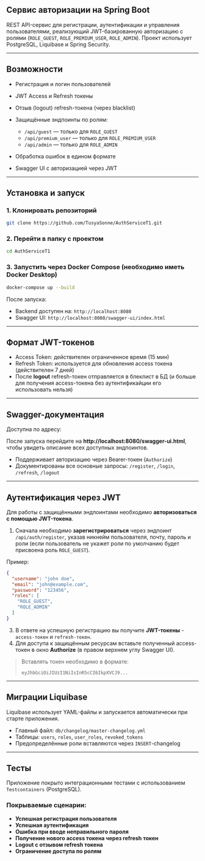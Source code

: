 ## Сервис авторизации на Spring Boot

REST API-сервис для регистрации, аутентификации и управления пользователями, реализующий JWT-базированную авторизацию с ролями (`ROLE_GUEST`, `ROLE_PREMIUM_USER`, `ROLE_ADMIN`). Проект использует PostgreSQL, Liquibase и Spring Security.

---

## Возможности

* Регистрация и логин пользователей
* JWT Access и Refresh токены
* Отзыв (logout) refresh-токена (через blacklist)
* Защищённые эндпоинты по ролям:

  * `/api/guest` — только для `ROLE_GUEST`
  * `/api/premium_user` — только для `ROLE_PREMIUM_USER`
  * `/api/admin` — только для `ROLE_ADMIN`
* Обработка ошибок в едином формате
* Swagger UI с авторизацией через JWT

---



## Установка и запуск

### 1. Клонировать репозиторий

```bash
git clone https://github.com/TusyaSonne/AuthServiceT1.git
```

### 2. Перейти в папку с проектом

```bash
cd AuthServiceT1
```

### 3. Запустить через Docker Compose (необходимо иметь Docker Desktop)

```bash
docker-compose up --build
```

После запуска:

* Backend доступен на: `http://localhost:8080`
* Swagger UI: `http://localhost:8080/swagger-ui/index.html`

---

## Формат JWT-токенов

* Access Token: действителен ограниченное время (15 мин)
* Refresh Token: используется для обновления access токена (действителен 7 дней)
* После **logout** refresh-токен отправляется в блеклист в БД (и больше для получения access-токена без аутентификайции его использовать нельзя)

---

## Swagger-документация

Доступна по адресу:

После запуска перейдите на **http://localhost:8080/swagger-ui.html**, чтобы увидеть описание всех доступных эндпоинтов.

* Поддерживает авторизацию через Bearer-токен (`Authorize`)
* Документированы все основные запросы: `/register`, `/login`, `/refresh`, `/logout`

---
## Аутентификация через JWT

Для работы с защищёнными эндпоинтами необходимо **авторизоваться с помощью JWT-токена**.

1. Сначала необходимо **зарегистрироваться** через эндпоинт `/api/auth/register`, указав никнейм пользователя, почту, пароль и роли (если пользователь не укажет роли по умолчанию будет присвоена роль `ROLE_GUEST`).

Пример:
  ```json
  {
    "username": "john doe",
    "email": "john@example.com",
    "password": "123456",
    "roles": [
      "ROLE_GUEST",
      "ROLE_ADMIN"
    ]
  }
  ```
3. В ответе на успешную регистрацию вы получите **JWT-токены** - `access-токен` и `refresh-токен`.
4. Для доступа к защищённым ресурсам вставьте полученный access-токен в окно **Authorize** (в правом верхнем углу Swagger UI).
> Вставлять токен необходимо в формате:  
> ```text
> eyJhbGciOiJIUzI1NiIsInR5cCI6IkpXVCJ9...
> ```

---

## Миграции Liquibase

Liquibase использует YAML-файлы и запускается автоматически при старте приложения.

* Главный файл: `db/changelog/master-changelog.yml`
* Таблицы: `users`, `roles`, `user_roles`, `revoked_tokens`
* Предопределённые роли вставляются через `INSERT`-changelog

---

## Тесты

Приложение покрыто интеграционными тестами с использованием `Testcontainers` (PostgreSQL).

### Покрываемые сценарии:

* **Успешная регистрация пользователя**
* **Успешная аутентификация**
* **Ошибка при вводе неправильного пароля**
* **Получение нового access токена через refresh токен**
* **Logout с отзывом refresh токена**
* **Ограничение доступа по ролям**

